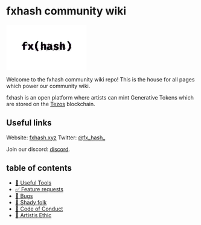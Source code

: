 # fxhash community wiki

![FXHash Logo](img/logo.png)

Welcome to the fxhash community wiki repo! This is the house for all pages which power our community wiki.

fxhash is an open platform where artists can mint Generative Tokens which are stored on the [Tezos](https://tezos.com/) blockchain. 

## Useful links
Website: [fxhash.xyz](http://fxhash.xyz)
Twitter: [@fx_hash_](http://twitter.com/fx_hash)

Join our discord: [discord](https://discord.gg/PQXYvMnD). 

## table of contents

- [🔧 Useful Tools](./tools)
- [✅ Feature requests](./feature-requests)
- [🐛 Bugs](./bugs)
- [🦝 Shady folk](./shady-folk)
- [📑 Code of Conduct](https://github.com/fxhash-wiki/fxhash-community-wiki/wiki/CODE-OF-CONDUCT)
- [🎨 Artistis Ethic](https://github.com/fxhash-wiki/fxhash-community-wiki/wiki/THE-ARTISTIS-ETHIC)
